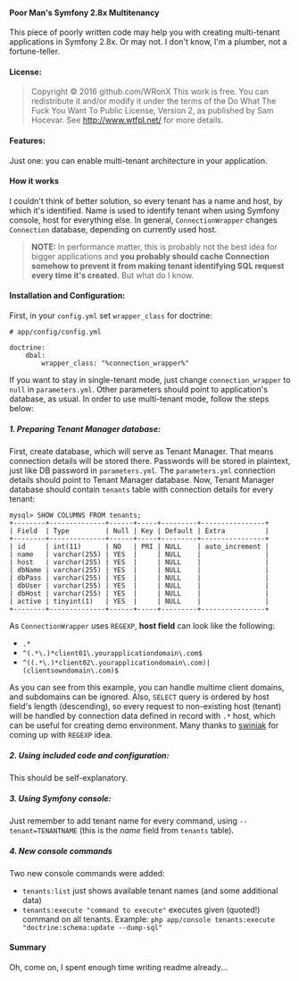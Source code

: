 #### Poor Man's Symfony 2.8x Multitenancy

This piece of poorly written code may help you with creating multi-tenant applications in Symfony 2.8x. Or may not. I don't know, I'm a plumber, not a fortune-teller.


#### License:

> Copyright © 2016 github.com/WRonX
This work is free. You can redistribute it and/or modify it under the terms of the Do What The Fuck You Want To Public License, Version 2, as published by Sam Hocevar. See http://www.wtfpl.net/ for more details.


#### Features:

Just one: you can enable multi-tenant architecture in your application.


#### How it works

I couldn't think of better solution, so every tenant has a name and host, by which it's identified. Name is used to identify tenant when using Symfony console, host for everything else. In general, `ConnectionWrapper` changes `Connection` database, depending on currently used host.
> **NOTE:** In performance matter, this is probably not the best idea for bigger applications and **you probably should cache Connection somehow to prevent it from making tenant identifying SQL request every time it's created.** But what do I know.


#### Installation and Configuration:

First, in your `config.yml` set `wrapper_class` for doctrine:

```
# app/config/config.yml

doctrine:
    dbal:
        wrapper_class: "%connection_wrapper%"
```

If you want to stay in single-tenant mode, just change `connection_wrapper` to `null` in `parameters.yml`. Other parameters should point to application's database, as usual.
In order to use multi-tenant mode, follow the steps below:

##### 1. Preparing Tenant Manager database:

First, create database, which will serve as Tenant Manager. That means connection details will be stored there. Passwords will be stored in plaintext, just like DB password in `parameters.yml`. The `parameters.yml` connection details should point to Tenant Manager database.
Now, Tenant Manager database should contain `tenants` table with connection details for every tenant:

```
mysql> SHOW COLUMNS FROM tenants;
+--------+--------------+------+-----+---------+----------------+
| Field  | Type         | Null | Key | Default | Extra          |
+--------+--------------+------+-----+---------+----------------+
| id     | int(11)      | NO   | PRI | NULL    | auto_increment |
| name   | varchar(255) | YES  |     | NULL    |                |
| host   | varchar(255) | YES  |     | NULL    |                |
| dbName | varchar(255) | YES  |     | NULL    |                |
| dbPass | varchar(255) | YES  |     | NULL    |                |
| dbUser | varchar(255) | YES  |     | NULL    |                |
| dbHost | varchar(255) | YES  |     | NULL    |                |
| active | tinyint(1)   | YES  |     | NULL    |                |
+--------+--------------+------+-----+---------+----------------+
```

As `ConnectionWrapper` uses `REGEXP`, **host field** can look like the following:
* `.*`
* `^(.*\.)*client01\.yourapplicationdomain\.com$`
* `^((.*\.)*client02\.yourapplicationdomain\.com)|(clientsowndomain\.com)$`

As you can see from this example, you can handle multime client domains, and subdomains can be ignored. Also, `SELECT` query is ordered by host field's length (descending), so every request to non-existing host (tenant) will be handled by connection data defined in record with `.*` host, which can be useful for creating demo environment.
Many thanks to [swiniak](https://github.com/swiniak/) for coming up with `REGEXP` idea.

##### 2. Using included code and configuration:

This should be self-explanatory.

##### 3. Using Symfony console:

Just remember to add tenant name for every command, using `--tenant=TENANTNAME` (this is the *name* field from `tenants` table).

##### 4. New console commands

Two new console commands were added:

* `tenants:list` just shows available tenant names (and some additional data)
* `tenants:execute "command to execute"` executes given (quoted!) command on all tenants. Example: `php app/console tenants:execute "doctrine:schema:update --dump-sql"`

#### Summary

Oh, come on, I spent enough time writing readme already...


